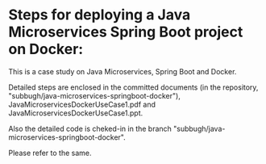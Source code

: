 Steps for deploying a Java Microservices Spring Boot project on Docker:
=======================================================================
This is a case study on Java Microservices, Spring Boot and Docker.

Detailed steps are enclosed in the committed documents (in the repository, "subbugh/java-microservices-springboot-docker"), JavaMicroservicesDockerUseCase1.pdf and JavaMicroservicesDockerUseCase1.ppt.

Also the detailed code is cheked-in in the branch "subbugh/java-microservices-springboot-docker".

Please refer to the same.
